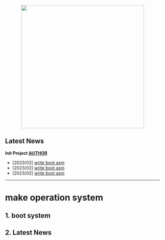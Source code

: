 <div align="center">
  <img src="https://user-images.githubusercontent.com/98277140/227460693-99fe290b-31cf-4ae5-8226-309af209b1d9.png" width="400px">
</div>

## Latest News
<b> Init Project [AUTHOR](https://github.com/kimwlsgh33) </b>

* [2023/02] [write boot asm](https://logosevens.com)
* [2023/02] [write boot asm](https://logosevens.com)
* [2023/02] [write boot asm](https://logosevens.com)

---

# make operation system

## 1. boot system

## 2. Latest News

## 
